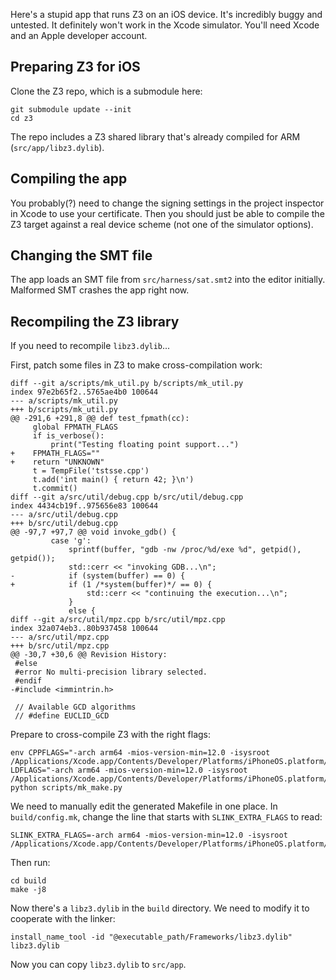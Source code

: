 Here's a stupid app that runs Z3 on an iOS device.
It's incredibly buggy and untested.
It definitely won't work in the Xcode simulator.
You'll need Xcode and an Apple developer account.

## Preparing Z3 for iOS

Clone the Z3 repo, which is a submodule here:

    git submodule update --init
    cd z3

The repo includes a Z3 shared library
that's already compiled for ARM (`src/app/libz3.dylib`).

## Compiling the app

You probably(?) need to change the signing settings
in the project inspector in Xcode to use your certificate.
Then you should just be able to compile the Z3 target
against a real device scheme (not one of the simulator options).

## Changing the SMT file

The app loads an SMT file from `src/harness/sat.smt2` into the editor initially.
Malformed SMT crashes the app right now.

## Recompiling the Z3 library

If you need to recompile `libz3.dylib`...

First, patch some files in Z3 to make cross-compilation work:

```
diff --git a/scripts/mk_util.py b/scripts/mk_util.py
index 97e2b65f2..5765ae4b0 100644
--- a/scripts/mk_util.py
+++ b/scripts/mk_util.py
@@ -291,6 +291,8 @@ def test_fpmath(cc):
     global FPMATH_FLAGS
     if is_verbose():
         print("Testing floating point support...")
+    FPMATH_FLAGS=""
+    return "UNKNOWN"
     t = TempFile('tstsse.cpp')
     t.add('int main() { return 42; }\n')
     t.commit()
diff --git a/src/util/debug.cpp b/src/util/debug.cpp
index 4434cb19f..975656e83 100644
--- a/src/util/debug.cpp
+++ b/src/util/debug.cpp
@@ -97,7 +97,7 @@ void invoke_gdb() {
         case 'g':
             sprintf(buffer, "gdb -nw /proc/%d/exe %d", getpid(), getpid());
             std::cerr << "invoking GDB...\n";
-            if (system(buffer) == 0) {
+            if (1 /*system(buffer)*/ == 0) {
                 std::cerr << "continuing the execution...\n";
             }
             else {
diff --git a/src/util/mpz.cpp b/src/util/mpz.cpp
index 32a074eb3..80b937458 100644
--- a/src/util/mpz.cpp
+++ b/src/util/mpz.cpp
@@ -30,7 +30,6 @@ Revision History:
 #else
 #error No multi-precision library selected.
 #endif
-#include <immintrin.h> 
 
 // Available GCD algorithms
 // #define EUCLID_GCD
```

Prepare to cross-compile Z3 with the right flags:

    env CPPFLAGS="-arch arm64 -mios-version-min=12.0 -isysroot /Applications/Xcode.app/Contents/Developer/Platforms/iPhoneOS.platform/Developer/SDKs/iPhoneOS12.1.sdk" LDFLAGS="-arch arm64 -mios-version-min=12.0 -isysroot /Applications/Xcode.app/Contents/Developer/Platforms/iPhoneOS.platform/Developer/SDKs/iPhoneOS12.1.sdk" python scripts/mk_make.py

We need to manually edit the generated Makefile in one place.
In `build/config.mk`, change the line that starts with `SLINK_EXTRA_FLAGS`
to read:

    SLINK_EXTRA_FLAGS=-arch arm64 -mios-version-min=12.0 -isysroot /Applications/Xcode.app/Contents/Developer/Platforms/iPhoneOS.platform/Developer/SDKs/iPhoneOS12.1.sdk

Then run:

    cd build
    make -j8

Now there's a `libz3.dylib` in the `build` directory.
We need to modify it to cooperate with the linker:

    install_name_tool -id "@executable_path/Frameworks/libz3.dylib" libz3.dylib

Now you can copy `libz3.dylib` to `src/app`.
